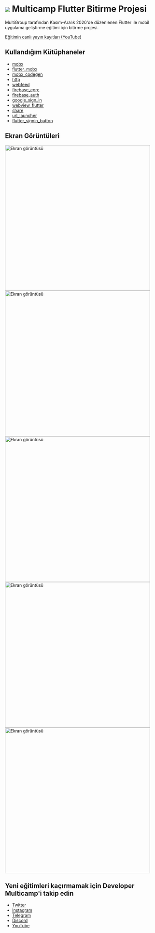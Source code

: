 # ![](https://raw.githubusercontent.com/osmannyildiz/multicamp-flutter-bitirme-projesi/main/img/google_code_24.png) Multicamp Flutter Bitirme Projesi
MultiGroup tarafından Kasım-Aralık 2020'de düzenlenen Flutter ile mobil uygulama geliştirme eğitimi için bitirme projesi.

[Eğitimin canlı yayın kayıtları (YouTube)](https://www.youtube.com/playlist?list=PLZj2Q42tw-68zEBhpO_2mwX-1roiSvEHd)


## Kullandığım Kütüphaneler
- [mobx](https://pub.dev/packages/mobx)
- [flutter_mobx](https://pub.dev/packages/flutter_mobx)
- [mobx_codegen](https://pub.dev/packages/mobx_codegen)
- [http](https://pub.dev/packages/http)
- [webfeed](https://pub.dev/packages/webfeed)
- [firebase_core](https://pub.dev/packages/firebase_core)
- [firebase_auth](https://pub.dev/packages/firebase_auth)
- [google_sign_in](https://pub.dev/packages/google_sign_in)
- [webview_flutter](https://pub.dev/packages/webview_flutter)
- [share](https://pub.dev/packages/share)
- [url_launcher](https://pub.dev/packages/url_launcher)
- [flutter_signin_button](https://pub.dev/packages/flutter_signin_button)


## Ekran Görüntüleri
<img src="https://raw.githubusercontent.com/osmannyildiz/multicamp-flutter-bitirme-projesi/main/img/screenshots/screenshot1.jpg" alt="Ekran görüntüsü" height="480"> <img src="https://raw.githubusercontent.com/osmannyildiz/multicamp-flutter-bitirme-projesi/main/img/screenshots/screenshot2.jpg" alt="Ekran görüntüsü" height="480"> <img src="https://raw.githubusercontent.com/osmannyildiz/multicamp-flutter-bitirme-projesi/main/img/screenshots/screenshot3.jpg" alt="Ekran görüntüsü" height="480"> <img src="https://raw.githubusercontent.com/osmannyildiz/multicamp-flutter-bitirme-projesi/main/img/screenshots/screenshot5.jpg" alt="Ekran görüntüsü" height="480"> <img src="https://raw.githubusercontent.com/osmannyildiz/multicamp-flutter-bitirme-projesi/main/img/screenshots/screenshot6.jpg" alt="Ekran görüntüsü" height="480">


## Yeni eğitimleri kaçırmamak için Developer Multicamp'i takip edin
- [Twitter](https://twitter.com/devmulticamp)
- [Instagram](https://www.instagram.com/developermulticamp/)
- [Telegram](https://t.me/developermulticamp)
- [Discord](https://discord.gg/FXknEkP)
- [YouTube](https://www.youtube.com/channel/UCo8vjYW1ZEzhREWZBRihRRg)

